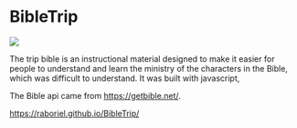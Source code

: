 # BibleTrip
<img src="https://ibb.co/52vfQDT">

The trip bible is an instructional material designed to make it easier for people to understand and learn the ministry of the characters in the Bible, which was difficult to understand. It was built with javascript, 

The Bible api came from https://getbible.net/.

https://raboriel.github.io/BibleTrip/
